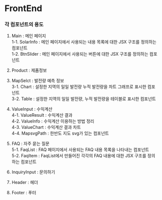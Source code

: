 # FrontEnd

### 각 컴포넌트의 용도 
1. Main : 메인 페이지<br>
    1-1. SolarInfo : 메인 페이지에서 사용되는 내용 목록에 대한 JSX 구조를 정의하는 컴포넌트<br>
    1-2. BtnSlider : 메인 페이지에서 사용되는 버튼에 대한 JSX 구조를 정의하는 컴포넌트<br>

2. Product : 제품정보<br>

3. MapSelct : 발전량 예측 정보 <br>
    3-1. Chart : 설정한 지역의 일일 발전량 누적 발전량을 차트 그래프로 표시한 컴포넌트<br>
    3-2. Table : 설정한 지역의 일일 발전량, 누적 발전량을 테이블로 표시한 컴포넌트 <br>

4. ValueInput : 수익계산<br> 
    4-1. ValueResult : 수익계산 결과  <br>
    4-2. ValueInfo : 수익계산 이용하는 방법 정리<br>
    4-3. ValueChart : 수익계산 결과 차트<br>
    4-4. MapsvgPath : 한반도 지도 svg가 있는 컴포넌트<br>

5. FAQ : 자주 묻는 질문<br>
    5-1. FaqList : FAQ 페이지에서 사용되는 FAQ 내용 목록을 나타내는 컴포넌트<br>
    5-2. FaqItem : FaqList에서 만들어진 각각의 FAQ 내용에 대한 JSX 구조를 정의하는 컴포넌트<br>

6. InquiryInput : 문의하기<br>

7. Header : 헤더<br>

8. Footer : 푸터<br>





